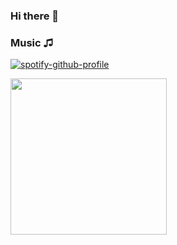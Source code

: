 ### Hi there 👋

### Music ♫
[![spotify-github-profile](https://spotify-github-profile.vercel.app/api/view?uid=3123phi3744qtnks4lazl63j434e&cover_image=true&theme=default&show_offline=false&background_color=121212&interchange=false)](https://github.com/kittinan/spotify-github-profile)  

 <img src="https://media.giphy.com/media/KxCC1TEhvUuXKuLgo6/giphy.gif" width="250" style="display:inline-block margin-left: 20px;">






